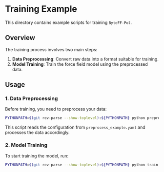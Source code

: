 # Training Example

This directory contains example scripts for training `ByteFF-Pol`.

## Overview

The training process involves two main steps:
1. **Data Preprocessing**: Convert raw data into a format suitable for training.
2. **Model Training**: Train the force field model using the preprocessed data.

## Usage

### 1. Data Preprocessing

Before training, you need to preprocess your data:

```bash
PYTHONPATH=$(git rev-parse --show-toplevel):${PYTHONPATH} python preprocess.py --conf preprocess_example.yaml
```
This script reads the configuration from `preprocess_example.yaml` and processes the data accordingly.

### 2. Model Training

To start training the model, run:
```bash
PYTHONPATH=$(git rev-parse --show-toplevel):${PYTHONPATH} python train.py --conf train.yaml
```
